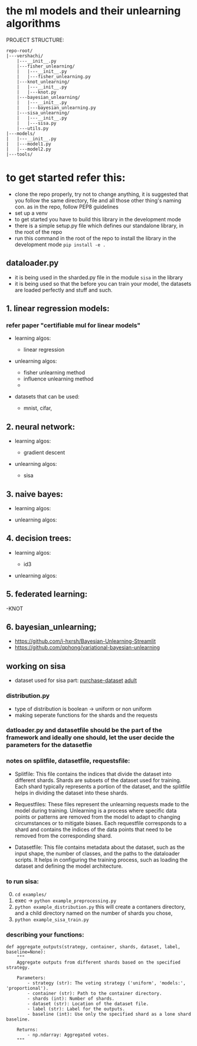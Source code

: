 
# the ml models and their unlearning algorithms

PROJECT STRUCTURE:
```
repo-root/
|---vershachi/
    |---__init__.py
    |---fisher_unlearning/
    |   |---__init__.py
    |   |---fisher_unlearning.py 
    |---knot_unlearning/
    |   |---__init__.py
    |   |---knot.py
    |---bayesian_unlearning/
    |   |---__init__.py
    |   |---bayesian_unlearning.py
    |---sisa_unlearning/
    |   |---__init__.py
    |   |---sisa.py
    |---utils.py
|---models/
|   |---__init__.py
|   |---model1.py
|   |---model2.py
|---tools/
```
# to get started refer this:
- clone the repo properly, try not to change anything, it is suggested that you follow the same directory, file and all those other thing's naming con. as in the repo, follow PEP8 guidelines
- set up a venv
- to get started you have to build this library in the development mode 
- there is a simple setup.py file which defines our standalone library, in the root of the repo
- run this command in the root of the repo to install the library in the development mode `pip install -e .`

## dataloader.py
- it is being used in the sharded.py file in the module `sisa` in the library
- it is being used so that the before you can train your model, the datasets are loaded perfectly and stuff and such.

## 1. linear regression models:
### refer paper "certifiable mul for linear models"
- learning algos:
  - linear regression

- unlearning algos:
  - fisher unlearning method
  - influence unlearning method
  - 

- datasets that can be used:
  - mnist, cifar, 

## 2. neural network:
- learning algos:
  - gradient descent

- unlearning algos:
  - sisa

## 3. naive bayes:
-  learning algos:

- unlearning algos:

## 4. decision trees:
- learning algos:
  - id3

- unlearning algos:

## 5. federated learning:
-KNOT


## 6. bayesian_unlearning;
- https://github.com/i-hxrsh/Bayesian-Unlearning-Streamlit
- https://github.com/qphong/variational-bayesian-unlearning

## working on sisa
- dataset used for sisa part: 
[purchase-dataset](https://github.com/privacytrustlab/datasets/blob/master/dataset_purchase.tgz)
[adult](https://archive.ics.uci.edu/dataset/2/adult)
### distribution.py
- type of distribution is boolean -> uniform or non uniform
- making seperate functions for the shards and the requests
### datloader.py and datasetfile should be the part of the framework and ideally one should, let the user decide the parameters for the datasetfie

### notes on splitfile, datasetfile, requestsfile:
- Splitfile: This file contains the indices that divide the dataset into different shards. Shards are subsets of the dataset used for training. Each shard typically represents a portion of the dataset, and the splitfile helps in dividing the dataset into these shards.

- Requestfiles: These files represent the unlearning requests made to the model during training. Unlearning is a process where specific data points or patterns are removed from the model to adapt to changing circumstances or to mitigate biases. Each requestfile corresponds to a shard and contains the indices of the data points that need to be removed from the corresponding shard.

- Datasetfile: This file contains metadata about the dataset, such as the input shape, the number of classes, and the paths to the dataloader scripts. It helps in configuring the training process, such as loading the dataset and defining the model architecture.
### to run sisa:
0. `cd examples/`
1. exec -> `python example_preprocessing.py`
2. `python example_distribution.py` this will create a contaners directory, and a child directory named on the number of shards you chose,
3. `python example_sisa_train.py
` 

### describing your functions:
```
def aggregate_outputs(strategy, container, shards, dataset, label, baseline=None):
    """
    Aggregate outputs from different shards based on the specified strategy.

    Parameters:
        - strategy (str): The voting strategy ('uniform', 'models:', 'proportional').
        - container (str): Path to the container directory.
        - shards (int): Number of shards.
        - dataset (str): Location of the dataset file.
        - label (str): Label for the outputs.
        - baseline (int): Use only the specified shard as a lone shard baseline.

    Returns:
        - np.ndarray: Aggregated votes.
    """
```
